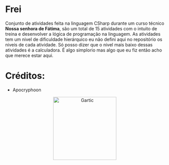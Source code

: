 # Frei
Conjunto de atividades feita na linguagem CSharp durante um curso técnico **Nossa senhora de Fátima**, são um total de 15 atividades com o intuito de treina e desenvolver a lógica de programação na linguagem. As atividades tem um nivel de dificuldade hierárquico eu não defini aqui no repositório os niveis de cada atividade. Só posso dizer que o nivel mais baixo dessas atividades é a calculadora. É algo simplorio mas algo que eu fiz então acho que merece estar aqui.

# Créditos:
- Apocryphoon

<p align="center">
  <img src="https://user-images.githubusercontent.com/32386767/89966197-f5dc2480-dc24-11ea-95b8-da001f6142eb.png" alt="Gartic" height="200" width="200"/>
</p>
